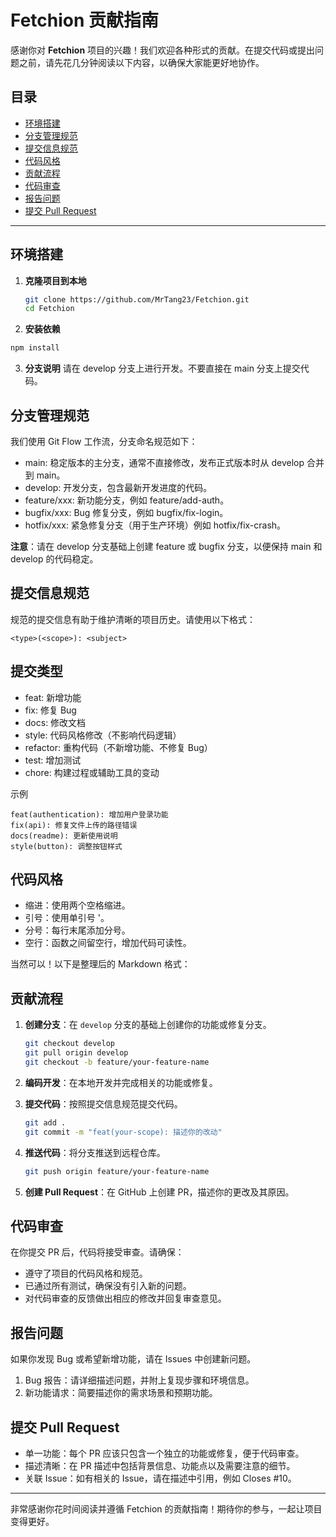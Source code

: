 # Fetchion 贡献指南

感谢你对 **Fetchion** 项目的兴趣！我们欢迎各种形式的贡献。在提交代码或提出问题之前，请先花几分钟阅读以下内容，以确保大家能更好地协作。

## 目录
- [环境搭建](#环境搭建)
- [分支管理规范](#分支管理规范)
- [提交信息规范](#提交信息规范)
- [代码风格](#代码风格)
- [贡献流程](#贡献流程)
- [代码审查](#代码审查)
- [报告问题](#报告问题)
- [提交 Pull Request](#提交-pull-request)

---

## 环境搭建

1. **克隆项目到本地**
   ```bash
   git clone https://github.com/MrTang23/Fetchion.git
   cd Fetchion
   ```
2.	**安装依赖**  
   ```bash
   npm install
   ```
3.	**分支说明**
请在 develop 分支上进行开发。不要直接在 main 分支上提交代码。

## 分支管理规范

我们使用 Git Flow 工作流，分支命名规范如下：

- main: 稳定版本的主分支，通常不直接修改，发布正式版本时从 develop 合并到 main。
- develop: 开发分支，包含最新开发进度的代码。
- feature/xxx: 新功能分支，例如 feature/add-auth。
- bugfix/xxx: Bug 修复分支，例如 bugfix/fix-login。
- hotfix/xxx: 紧急修复分支（用于生产环境）例如 hotfix/fix-crash。

**注意**：请在 develop 分支基础上创建 feature 或 bugfix 分支，以便保持 main 和 develop 的代码稳定。

## 提交信息规范
规范的提交信息有助于维护清晰的项目历史。请使用以下格式：
```
<type>(<scope>): <subject>
```

## 提交类型

- feat: 新增功能
- fix: 修复 Bug
- docs: 修改文档
- style: 代码风格修改（不影响代码逻辑）
- refactor: 重构代码（不新增功能、不修复 Bug）
- test: 增加测试
- chore: 构建过程或辅助工具的变动

示例
```
feat(authentication): 增加用户登录功能
fix(api): 修复文件上传的路径错误
docs(readme): 更新使用说明
style(button): 调整按钮样式
```

## 代码风格

- 缩进：使用两个空格缩进。
- 引号：使用单引号 '。
- 分号：每行末尾添加分号。
- 空行：函数之间留空行，增加代码可读性。

当然可以！以下是整理后的 Markdown 格式：

## 贡献流程

1. **创建分支**：在 `develop` 分支的基础上创建你的功能或修复分支。
   ```bash
   git checkout develop
   git pull origin develop
   git checkout -b feature/your-feature-name
   ```

2. **编码开发**：在本地开发并完成相关的功能或修复。

3. **提交代码**：按照提交信息规范提交代码。
   ```bash
   git add .
   git commit -m "feat(your-scope): 描述你的改动"
   ```

4. **推送代码**：将分支推送到远程仓库。
   ```bash
   git push origin feature/your-feature-name
   ```

5. **创建 Pull Request**：在 GitHub 上创建 PR，描述你的更改及其原因。


## 代码审查

在你提交 PR 后，代码将接受审查。请确保：
- 遵守了项目的代码风格和规范。
- 已通过所有测试，确保没有引入新的问题。
- 对代码审查的反馈做出相应的修改并回复审查意见。

## 报告问题

如果你发现 Bug 或希望新增功能，请在 Issues 中创建新问题。
1. Bug 报告：请详细描述问题，并附上复现步骤和环境信息。
2. 新功能请求：简要描述你的需求场景和预期功能。

## 提交 Pull Request

- 单一功能：每个 PR 应该只包含一个独立的功能或修复，便于代码审查。
- 描述清晰：在 PR 描述中包括背景信息、功能点以及需要注意的细节。
- 关联 Issue：如有相关的 Issue，请在描述中引用，例如 Closes #10。

---

非常感谢你花时间阅读并遵循 Fetchion 的贡献指南！期待你的参与，一起让项目变得更好。

